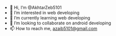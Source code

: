 - 👋 Hi, I’m @AkhtarZeb5101
- 👀 I’m interested in web developing
- 🌱 I’m currently learning web developing
- 💞️ I’m looking to collaborate on android developing
- 📫 How to reach me, azaib5101@gmail.com

<!---
AkhtarZeb5101/AkhtarZeb5101 is a ✨ special ✨ repository because its `README.md` (this file) appears on your GitHub profile.
You can click the Preview link to take a look at your changes.
--->
